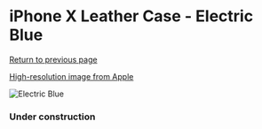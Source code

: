 # iPhone X Leather Case - Electric Blue

[Return to previous page](/iphone_x)

[High-resolution image from Apple](https://store.storeimages.cdn-apple.com/8756/as-images.apple.com/is/MRGG2?wid=4500&hei=4500&fmt=png)

<div style="width: 384px"><img src="/everyphone/MRGG2.png" alt="Electric Blue"></div>

### Under construction
